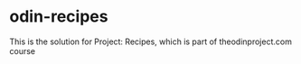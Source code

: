 # odin-recipes

This is the solution for Project: Recipes, which is part of theodinproject.com course
